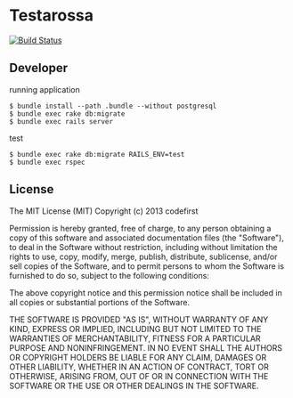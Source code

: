 Testarossa
======================================

[![Build Status](https://secure.travis-ci.org/codefirst/testarossa.png?branch=master)](http://travis-ci.org/codefirst/testarossa)

Developer
--------------------------------------

running application

    $ bundle install --path .bundle --without postgresql
    $ bundle exec rake db:migrate
    $ bundle exec rails server

test

    $ bundle exec rake db:migrate RAILS_ENV=test
    $ bundle exec rspec

License
------------------------------
The MIT License (MIT)
Copyright (c) 2013 codefirst

Permission is hereby granted, free of charge, to any person obtaining a copy of this software and associated documentation files (the "Software"), to deal in the Software without restriction, including without limitation the rights to use, copy, modify, merge, publish, distribute, sublicense, and/or sell copies of the Software, and to permit persons to whom the Software is furnished to do so, subject to the following conditions:

The above copyright notice and this permission notice shall be included in all copies or substantial portions of the Software.

THE SOFTWARE IS PROVIDED "AS IS", WITHOUT WARRANTY OF ANY KIND, EXPRESS OR IMPLIED, INCLUDING BUT NOT LIMITED TO THE WARRANTIES OF MERCHANTABILITY, FITNESS FOR A PARTICULAR PURPOSE AND NONINFRINGEMENT. IN NO EVENT SHALL THE AUTHORS OR COPYRIGHT HOLDERS BE LIABLE FOR ANY CLAIM, DAMAGES OR OTHER LIABILITY, WHETHER IN AN ACTION OF CONTRACT, TORT OR OTHERWISE, ARISING FROM, OUT OF OR IN CONNECTION WITH THE SOFTWARE OR THE USE OR OTHER DEALINGS IN THE SOFTWARE.
